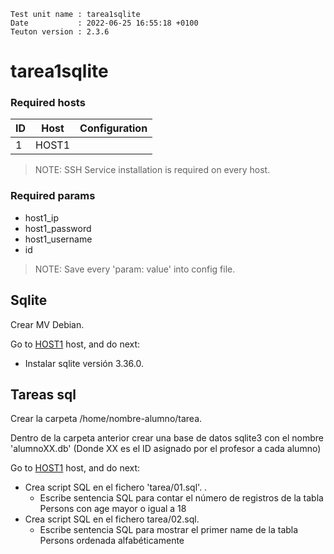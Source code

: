```
Test unit name : tarea1sqlite
Date           : 2022-06-25 16:55:18 +0100
Teuton version : 2.3.6
```

# tarea1sqlite

### Required hosts

| ID | Host | Configuration |
| --- | --- | --- |
| 1 | HOST1 |  |

> NOTE: SSH Service installation is required on every host.

### Required params
* host1_ip
* host1_password
* host1_username
* id

> NOTE: Save every 'param: value' into config file.

## Sqlite

Crear MV Debian.

Go to [HOST1](#required-hosts) host, and do next:
* Instalar sqlite versión 3.36.0.

## Tareas sql

Crear la carpeta /home/nombre-alumno/tarea.

Dentro de la carpeta anterior crear una base de datos sqlite3 con el nombre 'alumnoXX.db'
(Donde XX es el ID asignado por el profesor a cada alumno)

Go to [HOST1](#required-hosts) host, and do next:
* Crea script SQL en el fichero 'tarea/01.sql'.
.
    * Escribe sentencia SQL para contar el número de registros de la tabla Persons con age mayor o igual a 18
* Crea script SQL en el fichero tarea/02.sql.
    * Escribe sentencia SQL para mostrar el primer name de la tabla Persons ordenada alfabéticamente
